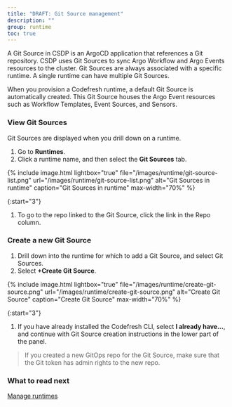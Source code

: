 ```yaml
---
title: "DRAFT: Git Source management"
description: ""
group: runtime
toc: true
---
```


A Git Source in CSDP is an ArgoCD application that references a Git repository. CSDP uses Git Sources to sync Argo Workflow and Argo Events resources to the cluster. 
Git Sources are always associated with a specific runtime. A single runtime can have multiple Git Sources.

When you provision a Codefresh runtime, a default Git Source is automatically created. This Git Source houses the Argo Event resources such as Workflow Templates, Event Sources, and  Sensors. 


### View Git Sources
Git Sources are displayed when you drill down on a runtime. 

1. Go to **Runtimes**.
1. Click a runtime name, and then select the **Git Sources** tab.  

  {% include 
	image.html 
	lightbox="true" 
	file="/images/runtime/git-source-list.png" 
	url="/images/runtime/git-source-list.png" 
	alt="Git Sources in runtime" 
	caption="Git Sources in runtime"
    max-width="70%" 
%}

{:start="3"}
1. To go to the repo linked to the Git Source, click the link in the Repo column.

### Create a new Git Source
1. Drill down into the runtime for which to add a Git Source, and select Git Sources.
1. Select **+Create Git Source**.  

  {% include 
	image.html 
	lightbox="true" 
	file="/images/runtime/create-git-source.png" 
	url="/images/runtime/create-git-source.png" 
	alt="Create Git Source" 
	caption="Create Git Source"
    max-width="70%" 
%}

{:start="3"}
1. If you have already installed the Codefresh CLI, select **I already have...**, and continue with Git Source creation instructions in the lower part of the panel.
  >If you created a new GitOps repo for the Git Source, make sure that the Git token has admin rights to the new repo.


### What to read next
[Manage runtimes]({{site.baseurl}}/docs/runtime/monitor-manage-runtimes/)
